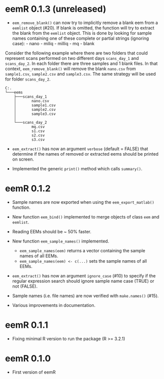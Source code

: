 # eemR 0.1.3 (unreleased)

- `eem_remove_blank()` can now try to implicitly remove a blank eem from a `eemlist` object (#20). If blank is omitted, the function will try to extract the blank from the `eemlist` object. This is done by looking for sample names containing one of these complete or partial strings (ignoring case):
      - nano
      - miliq
      - milliq
      - mq
      - blank

Consider the following example where there are two folders that could represent scans performed on two different days `scans_day_1` and `scans_day_2`. In each folder there are three samples and 1 blank files. In that context, `eem_remove_blank()` will remove the blank `nano.csv` from `sample1.csv`, `sample2.csv` and `sample3.csv`. The same strategy will be used for folder `scans_day_2`.

```
C:.
└───eems
    ├───scans_day_1
    │       nano.csv
    │       sample1.csv
    │       sample2.csv
    │       sample3.csv
    │
    └───scans_day_2
            mq.csv
            s1.csv
            s2.csv
            s3.csv
```

- `eem_extract()` has now an argument `verbose` (default = FALSE) that determine if the names of removed or extracted eems should be printed on screen.

- Implemented the generic `print()` method which calls `summary()`.

# eemR 0.1.2

- Sample names are now exported when using the `eem_export_matlab()` function.

- New function `eem_bind()` implemented to merge objects of class `eem` and `eemlist`.

- Reading EEMs should be ~ 50% faster.

- New function `eem_sample_names()` implemented.
    - `eem_sample_names(eem)` returns a vector containing the sample names of all EEMs.
    - `eem_sample_names(eem) <- c(...)` sets the sample names of all EEMs.

- `eem_extract()` has now an argument `ignore_case` (#10) to specify if the regular expression search should ignore sample name case (TRUE) or not (FALSE).

- Sample names (i.e. file names) are now verified with `make.names()` (#15).

- Various improvements in documentation.

# eemR 0.1.1

- Fixing minimal R version to run the package (R >= 3.2.1)

# eemR 0.1.0

- First version of eemR
